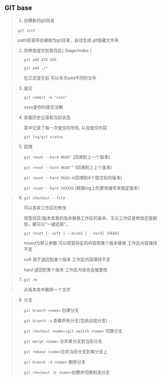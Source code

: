 ##                                         GIT base

> 1. 创建新的git目录
>
> ​        `git init`
>
> ​        path目录将会被视为git目录，自动生成.git隐藏文件夹

> 2. 将修改提交到暂存区( Stage/index )
>
>    `git add XXX XXX`
>
>    `git add ./*`
>    
>    在正式提交前 可以多次add不同的文件

> 3. 提交
>
>    `git commit -m "xxxx"`
>    
>    xxxx是你的提交注解

> 4. 查看历史记录和当前状态
>
>    其中记录了每一次提交的号码, 以及提交内容
>    
>    `git log/git status`

> 5. 回溯
>
>    `git reset --hard HEAD^` (回溯到上一个版本)
>
>    `git reset --hard HEAD^^` (回溯到上上个版本)
>
>    `git reset --hard HEAD~4`(回溯到4个提交前的版本)
>    
>    `git reset --hard XXXXXX` (根据log上的更改编号来指定版本）

> 6. `git checkout --file`
>
>    可以丢弃工作区的修改
>
>    用暂存区/版本库里的版本替换工作区的版本，无论工作区是修改还是删除，都可以“一键还原”。
>
>    
>
>    `git reset [--soft | --mixed | --hard] [HEAD] `
>    
>    mixed为默认参数 可以把暂存区的内容用某个版本替换 工作区内容保持不变
>    
>    soft 用于退回到某个版本 工作区内容保持不变
>    
>    hard 退回到某个版本 工作区内容也会被更改

> 7. `git rm`
>
>    从版本库中删除一个文件

> 8. 分支
>
>    `git branch <name>` 创建分支
>
>    `git branch -a` 查看所有分支(包括远程分支)
>
>    `git checkout <name>/git switch <name>` 切换分支
>
>    `git merge <name>` 合并某分支到当前分支
>
>    `git rebase <name>`合并当前分支到某分支上
>
>    `git branch -d <name>` 删除分支
>
>    `git checkout -b <name>`创建并切换到该分支
